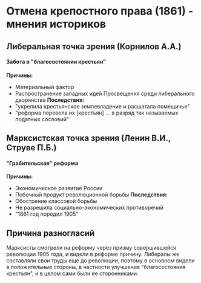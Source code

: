 # Отмена крепостного права (1861) - мнения историков

## Либеральная точка зрения (Корнилов А.А.)
#### Забота о "благосостоянии крестьян"
**Причины:**
- Материальный фактор
- Распространение западных идей Просвещения среди либерального дворянства
**Последствия:**
- "укрепила крестьянское землевладение и расшатала помещичье"
- "реформа перевела их \[крестьян\] ... в разряд так называемых податных сословий"

## Марксистская точка зрения (Ленин В.И., Струве П.Б.)
#### "Грабительская" реформа
**Причины:**
- Экономическое развитие России
- Побочный продукт революционной борьбы
**Последствия:**
- Обострение классовой борьбы
- Не разрешила социально-экономических противоречий
- "1861 год породил 1905"

## Причина разногласий
Марксисты смотрели на реформу через призму совершившейся революции 1905 года, и видели в реформе причину. Либералы же составляли свои труды еще до революции, поэтому в основном видели в положительные стороны, в частности улучшение "благосостояния крестьян", и в целом сами были ее сторонниками.
